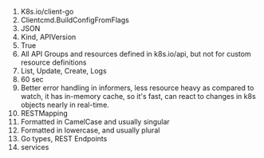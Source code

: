 1) K8s.io/client-go
2) Clientcmd.BuildConfigFromFlags
3) JSON
4) Kind, APIVersion
5) True
6) All API Groups and resources defined in k8s.io/api, but not for custom resource definitions
7) List, Update, Create, Logs
8) 60 sec
9) Better error handling in informers, less resource heavy as compared to watch, it has in-memory cache, so it's fast, can react to changes in k8s objects nearly in real-time.
10) RESTMapping
11) Formatted in CamelCase and usually singular
12) Formatted in lowercase, and usually plural
13) Go types, REST Endpoints
14) services